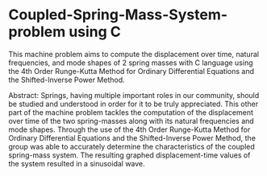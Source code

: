 # Coupled-Spring-Mass-System-problem using C

This machine problem aims to compute the displacement over time, natural frequencies, and mode shapes of 2 spring masses with C language using the 4th Order Runge-Kutta Method for Ordinary Differential Equations and the Shifted-Inverse Power Method.

Abstract:
Springs, having multiple important roles in our community, should be studied and understood in order for it to be truly appreciated. This other part of the machine problem tackles the computation of the displacement over time of the two spring-masses along with its natural frequencies and mode shapes. Through the use of the 4th Order Runge-Kutta Method for Ordinary Differential Equations and the Shifted-Inverse Power Method, the group was able to accurately determine the characteristics of the coupled spring-mass system. The resulting graphed displacement-time values of the system resulted in a sinusoidal wave.
